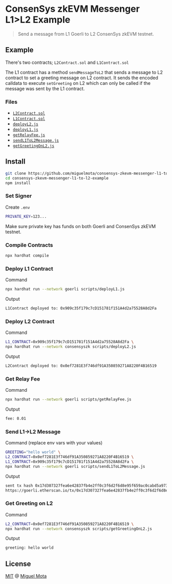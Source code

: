 # ConsenSys zkEVM Messenger L1>L2 Example

> Send a message from L1 Goerli to L2 ConsenSys zkEVM testnet.

## Example

There's two contracts; `L2Contract.sol` and `L1Contract.sol`

The L1 contract has a method `sendMessageToL2` that sends a message to L2 contract to set a greeting message on L2 contract.
It sends the encoded calldata to execute `setGreeting` on L2 which can only be called if the message was sent by the L1 contract.

### Files

- [`L2Contract.sol`](./contracts/L2Contract.sol)
- [`L1Contract.sol`](./contracts/L1Contract.sol)
- [`deployL2.js`](./script/deployL2.js)
- [`deployL1.js`](./scripts/deployL1.js)
- [`getRelayFee.js`](./scripts/getRelayFee.js)
- [`sendL1ToL2Message.js`](./scripts/sendL1ToL2Message.js)
- [`getGreetingOnL2.js`](./scripts/getGreetingOnL2.js)

## Install

```sh
git clone https://github.com/miguelmota/consensys-zkevm-messenger-l1-to-l2-example.git
cd consensys-zkevm-messenger-l1-to-l2-example
npm install
```

### Set Signer

Create `.env`

```sh
PRIVATE_KEY=123...
```

Make sure private key has funds on both Goerli and ConsenSys zkEVM testnet.

### Compile Contracts

```sh
npx hardhat compile
```

### Deploy L1 Contract

Command

```sh
npx hardhat run --network goerli scripts/deployL1.js
```

Output

```sh
L1Contract deployed to: 0x909c35f179c7cD151781f151A4d2a75528A8d2Fa
```

### Deploy L2 Contract

Command

```sh
L1_CONTRACT=0x909c35f179c7cD151781f151A4d2a75528A8d2Fa \
npx hardhat run --network consensyszk scripts/deployL2.js
```

Output

```sh
L2Contract deployed to: 0x0ef7281E3f746df91A350859271A8220F4B16519
```

### Get Relay Fee

Command

```sh
npx hardhat run --network goerli scripts/getRelayFee.js
```

Output

```sh
fee: 0.01
```

### Send L1->L2 Message

Command (replace env vars with your values)

```sh
GREETING="hello world" \
L2_CONTRACT=0x0ef7281E3f746df91A350859271A8220F4B16519 \
L1_CONTRACT=0x909c35f179c7cD151781f151A4d2a75528A8d2Fa \
npx hardhat run --network goerli scripts/sendL1ToL2Message.js
```

Output

```sh
sent tx hash 0x17d307327fea6e42837fb4e2ff0c3f6d2f6d8e95f659ac0cabd5a973c8d9a4f1
https://goerli.etherscan.io/tx/0x17d307327fea6e42837fb4e2ff0c3f6d2f6d8e95f659ac0cabd5a973c8d9a4f1
```

### Get Greeting on L2

Command

```sh
L2_CONTRACT=0x0ef7281E3f746df91A350859271A8220F4B16519 \
npx hardhat run --network consensyszk scripts/getGreetingOnL2.js
```

Output

```sh
greeting: hello world
```

## License

[MIT](./LICENSE) @ [Miguel Mota](https://github.com/miguelmota)
